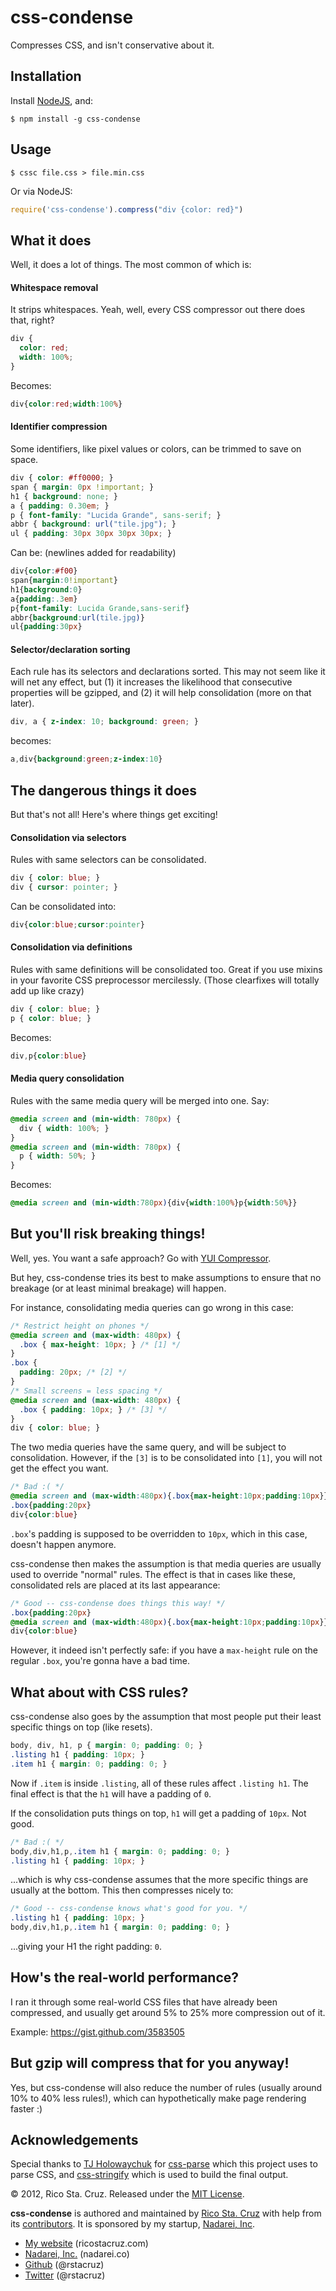 css-condense
============

Compresses CSS, and isn't conservative about it.

Installation
------------

Install [NodeJS](http://nodejs.org/), and:

    $ npm install -g css-condense

Usage
-----

    $ cssc file.css > file.min.css

Or via NodeJS:

``` js
require('css-condense').compress("div {color: red}")
```

What it does
------------

Well, it does a lot of things. The most common of which is:

#### Whitespace removal

It strips whitespaces. Yeah, well, every CSS compressor out there does that,
right?

``` css
div {
  color: red;
  width: 100%;
}
```

Becomes:

``` css
div{color:red;width:100%}
```

#### Identifier compression

Some identifiers, like pixel values or colors, can be trimmed to save on space.

``` css
div { color: #ff0000; }
span { margin: 0px !important; }
h1 { background: none; }
a { padding: 0.30em; }
p { font-family: "Lucida Grande", sans-serif; }
abbr { background: url("tile.jpg"); }
ul { padding: 30px 30px 30px 30px; }
```

Can be: (newlines added for readability)

``` css
div{color:#f00}
span{margin:0!important}
h1{background:0}
a{padding:.3em}
p{font-family: Lucida Grande,sans-serif}
abbr{background:url(tile.jpg)}
ul{padding:30px}
```

#### Selector/declaration sorting

Each rule has its selectors and declarations sorted. This may not seem like it
will net any effect, but (1) it increases the likelihood that consecutive
properties will be gzipped, and (2) it will help consolidation (more on that
later).

``` css
div, a { z-index: 10; background: green; }
```

becomes:

``` css
a,div{background:green;z-index:10}
```

The dangerous things it does
----------------------------

But that's not all! Here's where things get exciting!

#### Consolidation via selectors

Rules with same selectors can be consolidated.

``` css
div { color: blue; }
div { cursor: pointer; }
```

Can be consolidated into:

``` css
div{color:blue;cursor:pointer}
```

#### Consolidation via definitions

Rules with same definitions will be consolidated too. Great if you use
mixins in your favorite CSS preprocessor mercilessly. (Those clearfixes will
totally add up like crazy)

``` css
div { color: blue; }
p { color: blue; }
```

Becomes:

``` css
div,p{color:blue}
```

#### Media query consolidation

Rules with the same media query will be merged into one. Say:

``` css
@media screen and (min-width: 780px) {
  div { width: 100%; }
}
@media screen and (min-width: 780px) {
  p { width: 50%; }
}
```

Becomes:

``` css
@media screen and (min-width:780px){div{width:100%}p{width:50%}}
```

But you'll risk breaking things!
--------------------------------

Well, yes. You want a safe approach? Go with [YUI 
Compressor](http://developer.yahoo.com/yui/compressor/).

But hey, css-condense tries its best to make assumptions to ensure that no
breakage (or at least minimal breakage) will happen.

For instance, consolidating media queries can go wrong in this case:

``` css
/* Restrict height on phones */
@media screen and (max-width: 480px) {
  .box { max-height: 10px; } /* [1] */
}
.box {
  padding: 20px; /* [2] */
}
/* Small screens = less spacing */
@media screen and (max-width: 480px) {
  .box { padding: 10px; } /* [3] */
}
div { color: blue; }
```

The two media queries have the same query, and will be subject to consolidation.
However, if the `[3]` is to be consolidated into `[1]`, you will not get the
effect you want.

``` css
/* Bad :( */
@media screen and (max-width:480px){.box{max-height:10px;padding:10px}}
.box{padding:20px}
div{color:blue}
```

`.box`'s padding is supposed to be overridden to `10px`, which in this case,
doesn't happen anymore.

css-condense then makes the assumption is that media queries are usually used to
override "normal" rules. The effect is that in cases like these, consolidated
rels are placed at its last appearance:

``` css
/* Good -- css-condense does things this way! */
.box{padding:20px}
@media screen and (max-width:480px){.box{max-height:10px;padding:10px}}
div{color:blue}
```

However, it indeed isn't perfectly safe: if you have a `max-height` rule on the
regular `.box`, you're gonna have a bad time.

What about with CSS rules?
--------------------------

css-condense also goes by the assumption that most people put their least
specific things on top (like resets).

``` css
body, div, h1, p { margin: 0; padding: 0; }
.listing h1 { padding: 10px; }
.item h1 { margin: 0; padding: 0; }
```

Now if `.item` is inside `.listing`, all of these rules affect `.listing h1`.
The final effect is that the `h1` will have a padding of `0`.

If the consolidation puts things on top, `h1` will get a padding of `10px`. Not
good.

``` css
/* Bad :( */
body,div,h1,p,.item h1 { margin: 0; padding: 0; }
.listing h1 { padding: 10px; }
```

...which is why css-condense assumes that the more specific things are usually
at the bottom. This then compresses nicely to:

``` css
/* Good -- css-condense knows what's good for you. */
.listing h1 { padding: 10px; }
body,div,h1,p,.item h1 { margin: 0; padding: 0; }
```

...giving your H1 the right padding: `0`.

How's the real-world performance?
---------------------------------

I ran it through some real-world CSS files that have already been compressed,
and usually get around 5% to 25% more compression out of it.

Example: https://gist.github.com/3583505

But gzip will compress that for you anyway!
-------------------------------------------

Yes, but css-condense will also reduce the number of rules (usually around 10%
to 40% less rules!), which can hypothetically make page rendering faster :)

Acknowledgements
----------------

Special thanks to [TJ Holowaychuk] for
[css-parse] which this project uses to parse CSS, and [css-stringify] which is
used to build the final output.

[TJ Holowaychuk]: https://github.com/visionmedia
[css-parse]: https://github.com/visionmedia/node-css-parse
[css-stringify]: https://github.com/visionmedia/node-css-stringify

© 2012, Rico Sta. Cruz. Released under the [MIT 
License](http://www.opensource.org/licenses/mit-license.php).

**css-condense** is authored and maintained by [Rico Sta. Cruz][rsc] with help 
from its [contributors][c]. It is sponsored by my startup, [Nadarei, Inc][nd].

 * [My website](http://ricostacruz.com) (ricostacruz.com)
 * [Nadarei, Inc.](http://nadarei.co) (nadarei.co)
 * [Github](http://github.com/rstacruz) (@rstacruz)
 * [Twitter](http://twitter.com/rstacruz) (@rstacruz)

[rsc]: http://ricostacruz.com
[c]:   http://github.com/rstacruz/lidoc/contributors
[nd]:  http://nadarei.co
